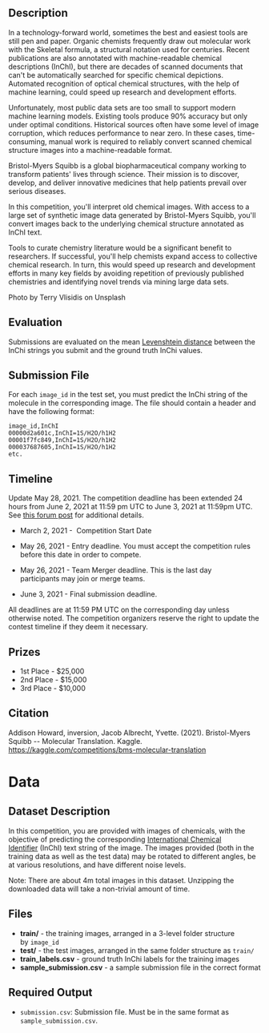 ## Description

In a technology-forward world, sometimes the best and easiest tools are still pen and paper. Organic chemists frequently draw out molecular work with the Skeletal formula, a structural notation used for centuries. Recent publications are also annotated with machine-readable chemical descriptions (InChI), but there are decades of scanned documents that can't be automatically searched for specific chemical depictions. Automated recognition of optical chemical structures, with the help of machine learning, could speed up research and development efforts.

Unfortunately, most public data sets are too small to support modern machine learning models. Existing tools produce 90% accuracy but only under optimal conditions. Historical sources often have some level of image corruption, which reduces performance to near zero. In these cases, time-consuming, manual work is required to reliably convert scanned chemical structure images into a machine-readable format.

Bristol-Myers Squibb is a global biopharmaceutical company working to transform patients' lives through science. Their mission is to discover, develop, and deliver innovative medicines that help patients prevail over serious diseases.

In this competition, you'll interpret old chemical images. With access to a large set of synthetic image data generated by Bristol-Myers Squibb, you'll convert images back to the underlying chemical structure annotated as InChI text.

Tools to curate chemistry literature would be a significant benefit to researchers. If successful, you'll help chemists expand access to collective chemical research. In turn, this would speed up research and development efforts in many key fields by avoiding repetition of previously published chemistries and identifying novel trends via mining large data sets.

Photo by Terry Vlisidis on Unsplash

## Evaluation

Submissions are evaluated on the mean [Levenshtein distance](http://en.wikipedia.org/wiki/Levenshtein_distance) between the InChi strings you submit and the ground truth InChi values.

## Submission File

For each `image_id` in the test set, you must predict the InChi string of the molecule in the corresponding image. The file should contain a header and have the following format:

```
image_id,InChI
00000d2a601c,InChI=1S/H2O/h1H2
00001f7fc849,InChI=1S/H2O/h1H2
000037687605,InChI=1S/H2O/h1H2
etc.
```

## Timeline

Update May 28, 2021. The competition deadline has been extended 24 hours from June 2, 2021 at 11:59 pm UTC to June 3, 2021 at 11:59pm UTC. See [this forum post](https://www.kaggle.com/c/bms-molecular-translation/discussion/242403) for additional details.

- March 2, 2021 -  Competition Start Date

- May 26, 2021 - Entry deadline. You must accept the competition rules before this date in order to compete.

- May 26, 2021 - Team Merger deadline. This is the last day participants may join or merge teams.

- June 3, 2021 - Final submission deadline.

All deadlines are at 11:59 PM UTC on the corresponding day unless otherwise noted. The competition organizers reserve the right to update the contest timeline if they deem it necessary.

## Prizes

- 1st Place - $25,000
- 2nd Place - $15,000
- 3rd Place - $10,000

## Citation

Addison Howard, inversion, Jacob Albrecht, Yvette. (2021). Bristol-Myers Squibb -- Molecular Translation. Kaggle. https://kaggle.com/competitions/bms-molecular-translation

# Data

## Dataset Description

In this competition, you are provided with images of chemicals, with the objective of predicting the corresponding [International Chemical Identifier](https://en.wikipedia.org/wiki/International_Chemical_Identifier) (InChI) text string of the image. The images provided (both in the training data as well as the test data) may be rotated to different angles, be at various resolutions, and have different noise levels.

Note: There are about 4m total images in this dataset. Unzipping the downloaded data will take a non-trivial amount of time.

## Files

- **train/** - the training images, arranged in a 3-level folder structure by `image_id`
- **test/** - the test images, arranged in the same folder structure as `train/`
- **train_labels.csv** - ground truth InChi labels for the training images
- **sample_submission.csv** - a sample submission file in the correct format


## Required Output

- `submission.csv`: Submission file. Must be in the same format as `sample_submission.csv`.

